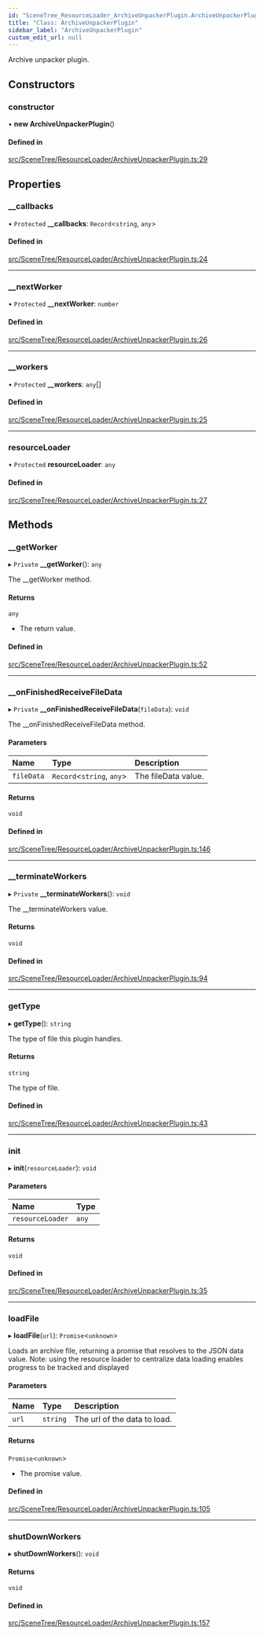 ```yaml
---
id: "SceneTree_ResourceLoader_ArchiveUnpackerPlugin.ArchiveUnpackerPlugin"
title: "Class: ArchiveUnpackerPlugin"
sidebar_label: "ArchiveUnpackerPlugin"
custom_edit_url: null
---
```




Archive unpacker plugin.

## Constructors

### constructor

• **new ArchiveUnpackerPlugin**()

#### Defined in

[src/SceneTree/ResourceLoader/ArchiveUnpackerPlugin.ts:29](https://github.com/ZeaInc/zea-engine/blob/0a2901eeb/src/SceneTree/ResourceLoader/ArchiveUnpackerPlugin.ts#L29)

## Properties

### \_\_callbacks

• `Protected` **\_\_callbacks**: `Record`<`string`, `any`\>

#### Defined in

[src/SceneTree/ResourceLoader/ArchiveUnpackerPlugin.ts:24](https://github.com/ZeaInc/zea-engine/blob/0a2901eeb/src/SceneTree/ResourceLoader/ArchiveUnpackerPlugin.ts#L24)

___

### \_\_nextWorker

• `Protected` **\_\_nextWorker**: `number`

#### Defined in

[src/SceneTree/ResourceLoader/ArchiveUnpackerPlugin.ts:26](https://github.com/ZeaInc/zea-engine/blob/0a2901eeb/src/SceneTree/ResourceLoader/ArchiveUnpackerPlugin.ts#L26)

___

### \_\_workers

• `Protected` **\_\_workers**: `any`[]

#### Defined in

[src/SceneTree/ResourceLoader/ArchiveUnpackerPlugin.ts:25](https://github.com/ZeaInc/zea-engine/blob/0a2901eeb/src/SceneTree/ResourceLoader/ArchiveUnpackerPlugin.ts#L25)

___

### resourceLoader

• `Protected` **resourceLoader**: `any`

#### Defined in

[src/SceneTree/ResourceLoader/ArchiveUnpackerPlugin.ts:27](https://github.com/ZeaInc/zea-engine/blob/0a2901eeb/src/SceneTree/ResourceLoader/ArchiveUnpackerPlugin.ts#L27)

## Methods

### \_\_getWorker

▸ `Private` **__getWorker**(): `any`

The __getWorker method.

#### Returns

`any`

- The return value.

#### Defined in

[src/SceneTree/ResourceLoader/ArchiveUnpackerPlugin.ts:52](https://github.com/ZeaInc/zea-engine/blob/0a2901eeb/src/SceneTree/ResourceLoader/ArchiveUnpackerPlugin.ts#L52)

___

### \_\_onFinishedReceiveFileData

▸ `Private` **__onFinishedReceiveFileData**(`fileData`): `void`

The __onFinishedReceiveFileData method.

#### Parameters

| Name | Type | Description |
| :------ | :------ | :------ |
| `fileData` | `Record`<`string`, `any`\> | The fileData value. |

#### Returns

`void`

#### Defined in

[src/SceneTree/ResourceLoader/ArchiveUnpackerPlugin.ts:146](https://github.com/ZeaInc/zea-engine/blob/0a2901eeb/src/SceneTree/ResourceLoader/ArchiveUnpackerPlugin.ts#L146)

___

### \_\_terminateWorkers

▸ `Private` **__terminateWorkers**(): `void`

The __terminateWorkers value.

#### Returns

`void`

#### Defined in

[src/SceneTree/ResourceLoader/ArchiveUnpackerPlugin.ts:94](https://github.com/ZeaInc/zea-engine/blob/0a2901eeb/src/SceneTree/ResourceLoader/ArchiveUnpackerPlugin.ts#L94)

___

### getType

▸ **getType**(): `string`

The type of file this plugin handles.

#### Returns

`string`

The type of file.

#### Defined in

[src/SceneTree/ResourceLoader/ArchiveUnpackerPlugin.ts:43](https://github.com/ZeaInc/zea-engine/blob/0a2901eeb/src/SceneTree/ResourceLoader/ArchiveUnpackerPlugin.ts#L43)

___

### init

▸ **init**(`resourceLoader`): `void`

#### Parameters

| Name | Type |
| :------ | :------ |
| `resourceLoader` | `any` |

#### Returns

`void`

#### Defined in

[src/SceneTree/ResourceLoader/ArchiveUnpackerPlugin.ts:35](https://github.com/ZeaInc/zea-engine/blob/0a2901eeb/src/SceneTree/ResourceLoader/ArchiveUnpackerPlugin.ts#L35)

___

### loadFile

▸ **loadFile**(`url`): `Promise`<`unknown`\>

Loads an archive file, returning a promise that resolves to the JSON data value.
Note: using the resource loader to centralize data loading enables progress to be tracked and displayed

#### Parameters

| Name | Type | Description |
| :------ | :------ | :------ |
| `url` | `string` | The url of the data to load. |

#### Returns

`Promise`<`unknown`\>

- The promise value.

#### Defined in

[src/SceneTree/ResourceLoader/ArchiveUnpackerPlugin.ts:105](https://github.com/ZeaInc/zea-engine/blob/0a2901eeb/src/SceneTree/ResourceLoader/ArchiveUnpackerPlugin.ts#L105)

___

### shutDownWorkers

▸ **shutDownWorkers**(): `void`

#### Returns

`void`

#### Defined in

[src/SceneTree/ResourceLoader/ArchiveUnpackerPlugin.ts:157](https://github.com/ZeaInc/zea-engine/blob/0a2901eeb/src/SceneTree/ResourceLoader/ArchiveUnpackerPlugin.ts#L157)

